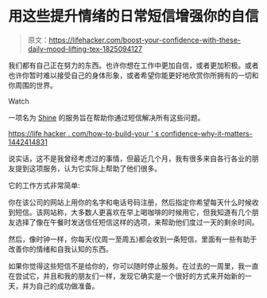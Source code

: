 # 用这些提升情绪的日常短信增强你的自信

> 原文：<https://lifehacker.com/boost-your-confidence-with-these-daily-mood-lifting-tex-1825094127>

我们都有自己正在努力的东西。也许你想在工作中更加自信，或者更加积极。或者也许你暂时难以接受自己的身体形象，或者希望你能更好地欣赏你所拥有的一切和你周围的世界。

Watch

一项名为 [Shine](https://www.shinetext.com/) 的服务旨在帮助你通过短信解决所有这些问题。

[https://life hacker . com/how-to-build-your ' s confidence-why-it-matters-1442414831](https://lifehacker.com/how-to-build-your-confidence-and-why-it-matters-1442414831)

说实话，这不是我曾经考虑过的事情，但最近几个月，我有很多来自各行各业的朋友提到这项服务，认为它实际上帮助了他们很多。

它的工作方式非常简单:

你在该公司的网站上用你的名字和电话号码注册，然后指定你希望每天什么时候收到短信。该网站称，大多数人更喜欢在早上喝咖啡的时候用它，但我知道有几个朋友选择了像在午餐时发送信任短信这样的选项，来帮助他们度过一天的剩余时间。

然后，像时钟一样，你每天(仅周一至周五)都会收到一条短信，里面有一些有助于改善你的情绪和自我认知的东西。

如果你觉得这些短信不是给你的，你可以随时停止服务。在过去的一周里，我一直在尝试它，并且和我的朋友们一样，发现它确实是一个很好的方式来开始新的一天，并为自己的成功做准备。
